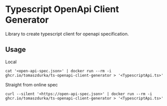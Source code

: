 # Typescript OpenApi Client Generator

Library to create typescript client for openapi specification.

## Usage

Local
```
cat '<open-api-spec.json>' | docker run --rm -i ghcr.io/tomaszdurka/ts-openapi-client-generator > '<TypescriptApi.ts>'
```

Straight from online spec
```
curl --silent '<https://open-api-spec.json>' | docker run --rm -i ghcr.io/tomaszdurka/ts-openapi-client-generator > '<TypescriptApi.ts>'
```
